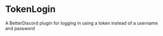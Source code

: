 # TokenLogin
A BetterDiscord plugin for logging in using a token instead of a username and password

